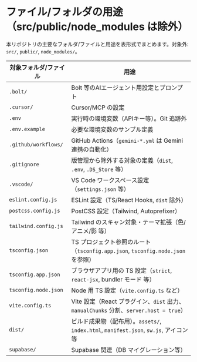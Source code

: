 # ファイル/フォルダの用途（src/public/node_modules は除外）

本リポジトリの主要なフォルダ/ファイルと用途を表形式でまとめます。対象外: `src/`, `public/`, `node_modules/`。

| 対象フォルダ/ファイル | 用途 |
| --- | --- |
| `.bolt/` | Bolt 等のAIエージェント用設定とプロンプト |
| `.cursor/` | Cursor/MCP の設定 |
| `.env` | 実行時の環境変数（APIキー等）。Git 追跡外 |
| `.env.example` | 必要な環境変数のサンプル定義 |
| `.github/workflows/` | GitHub Actions（`gemini-*.yml` は Gemini 連携の自動化） |
| `.gitignore` | 版管理から除外する対象の定義（`dist`, `.env`, `.DS_Store` 等） |
| `.vscode/` | VS Code ワークスペース設定（`settings.json` 等） |
| `eslint.config.js` | ESLint 設定（TS/React Hooks, `dist` 除外） |
| `postcss.config.js` | PostCSS 設定（Tailwind, Autoprefixer） |
| `tailwind.config.js` | Tailwind のスキャン対象・テーマ拡張（色/アニメ/影 等） |
| `tsconfig.json` | TS プロジェクト参照のルート（`tsconfig.app.json`, `tsconfig.node.json` を参照） |
| `tsconfig.app.json` | ブラウザアプリ用の TS 設定（`strict`, `react-jsx`, bundler モード 等） |
| `tsconfig.node.json` | Node 用 TS 設定（`vite.config.ts` など） |
| `vite.config.ts` | Vite 設定（React プラグイン、`dist` 出力、`manualChunks` 分割、`server.host = true`） |
| `dist/` | ビルド成果物（配布用）。`assets/`, `index.html`, `manifest.json`, `sw.js`, アイコン 等 |
| `supabase/` | Supabase 関連（DB マイグレーション等） |
